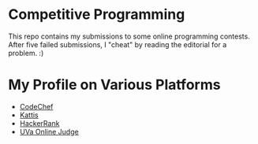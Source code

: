 # Competitive Programming

This repo contains my submissions to some online programming contests.
After five failed submissions, I "cheat" by reading the editorial for a problem.
:)

# My Profile on Various Platforms
* [CodeChef](https://www.codechef.com/users/jachermocilla)
* [Kattis](https://open.kattis.com/users/sir-jach)
* [HackerRank](https://www.hackerrank.com/katipuzero)
* [UVa Online Judge](https://onlinejudge.org)

